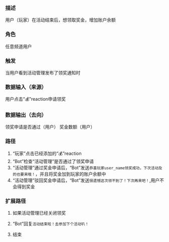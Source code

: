 ### 描述

用户（玩家）在活动结束后，想领取奖金，增加账户余额

### 角色

任意频道用户

### 触发

当用户看到活动管理发布了领奖通知时

### 数据输入（来源）

用户点击“💰”reaction申请领奖

### 数据输出（去向）

领奖申请是否通过（用户）
奖金数额（用户）

### 路径

1. “玩家”点击已经添加的“💰”reaction
2. “Bot”检查“活动管理”是否通过了领奖申请
3. “活动管理”通过奖金申请后，“Bot”发送```恭喜玩家user_name领奖成功，下次活动及的也要来哦！```，并且将奖金加到玩家的账户余额中
4. “活动管理”驳回奖金申请后，“Bot”发送```很遗憾这次领不到了！下次再来吧！```,用户不会得到奖金

### 扩展路径

1. 如果活动管理已经关闭领奖
 
 1. “Bot”回复```活动结束啦！去参加下个活动叭！```
 2. 结束
